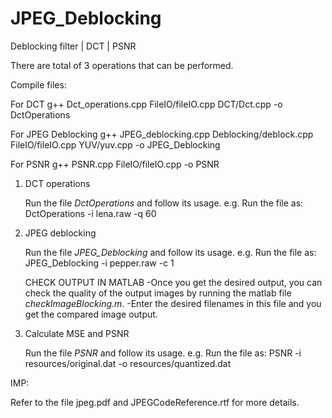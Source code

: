 JPEG_Deblocking
===============

Deblocking filter | DCT | PSNR

There are total of 3 operations that can be performed.

Compile files:

For DCT
g++ Dct_operations.cpp FileIO/fileIO.cpp DCT/Dct.cpp -o DctOperations

For JPEG Deblocking
g++ JPEG_deblocking.cpp Deblocking/deblock.cpp FileIO/fileIO.cpp YUV/yuv.cpp -o JPEG_Deblocking

For PSNR
g++ PSNR.cpp FileIO/fileIO.cpp -o PSNR

1. DCT operations

   Run the file *DctOperations* and follow its usage.
   e.g. Run the file as:
   DctOperations -i lena.raw -q 60

2. JPEG deblocking

   Run the file *JPEG_Deblocking* and follow its usage.
   e.g. Run the file as:
   JPEG_Deblocking -i pepper.raw -c 1
   
   CHECK OUTPUT IN MATLAB
   -Once you get the desired output, you can check the quality of the output
    images by running the matlab file *checkImageBlocking.m*.
   -Enter the desired filenames in this file and you get the compared image output.

3. Calculate MSE and PSNR

   Run the file *PSNR* and follow its usage.
   e.g. Run the file as:
   PSNR -i resources/original.dat -o resources/quantized.dat



IMP:

Refer to the file jpeg.pdf and JPEGCodeReference.rtf for more details.
